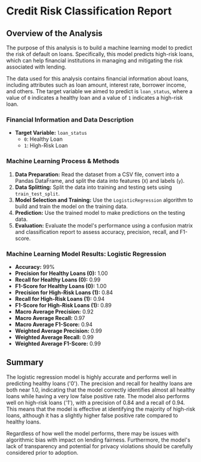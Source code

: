 # Credit Risk Classification Report

## Overview of the Analysis

The purpose of this analysis is to build a machine learning model to predict the risk of default on loans. Specifically, this model predicts high-risk loans, which can help financial institutions in managing and mitigating the risk associated with lending.

The data used for this analysis contains financial information about loans, including attributes such as loan amount, interest rate, borrower income, and others. The target variable we aimed to predict is `loan_status`, where a value of `0` indicates a healthy loan and a value of `1` indicates a high-risk loan.

### Financial Information and Data Description
- **Target Variable:** `loan_status`
  - `0`: Healthy Loan
  - `1`: High-Risk Loan


### Machine Learning Process & Methods
1. **Data Preparation:** Read the dataset from a CSV file, convert into a Pandas DataFrame, and split the data into features (`X`) and labels (`y`).
2. **Data Splitting:** Split the data into training and testing sets using `train_test_split`.
3. **Model Selection and Training:** Use the `LogisticRegression` algorithm to build and train the model on the training data.
4. **Prediction:** Use the trained model to make predictions on the testing data.
5. **Evaluation:** Evaluate the model's performance using a confusion matrix and classification report to assess accuracy, precision, recall, and F1-score.


### Machine Learning Model Results: Logistic Regression
- **Accuracy:** 99%
- **Precision for Healthy Loans (0):** 1.00
- **Recall for Healthy Loans (0):** 0.99
- **F1-Score for Healthy Loans (0):** 1.00
- **Precision for High-Risk Loans (1):** 0.84
- **Recall for High-Risk Loans (1):** 0.94
- **F1-Score for High-Risk Loans (1):** 0.89
- **Macro Average Precision:** 0.92
- **Macro Average Recall:** 0.97
- **Macro Average F1-Score:** 0.94
- **Weighted Average Precision:** 0.99
- **Weighted Average Recall:** 0.99
- **Weighted Average F1-Score:** 0.99

## Summary

The logistic regression model is highly accurate and performs well in predicting healthy loans ('0'). The precision and recall for healthy loans are both near 1.0, indicating that the model correctly identifies almost all healthy loans while having a very low false positive rate.
The model also performs well on high-risk loans ('1'), with a precision of 0.84 and a recall of 0.94. This means that the model is effective at identifying the majority of high-risk loans, although it has a slightly higher false positive rate compared to healthy loans.

Regardless of how well the model performs, there may be issues with algorithmic bias with impact on lending fairness. Furthermore, the model's lack of transparency and potential for privacy violations should be carefully considered prior to adoption.
